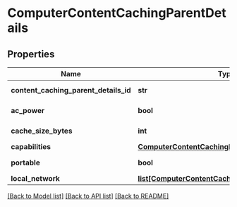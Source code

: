 # ComputerContentCachingParentDetails

## Properties
Name | Type | Description | Notes
------------ | ------------- | ------------- | -------------
**content_caching_parent_details_id** | **str** |  | [optional] [readonly] 
**ac_power** | **bool** |  | [optional] [readonly] 
**cache_size_bytes** | **int** |  | [optional] [readonly] 
**capabilities** | [**ComputerContentCachingParentCapabilities**](ComputerContentCachingParentCapabilities.md) |  | [optional] 
**portable** | **bool** |  | [optional] [readonly] 
**local_network** | [**list[ComputerContentCachingParentLocalNetwork]**](ComputerContentCachingParentLocalNetwork.md) |  | [optional] 

[[Back to Model list]](../README.md#documentation-for-models) [[Back to API list]](../README.md#documentation-for-api-endpoints) [[Back to README]](../README.md)


